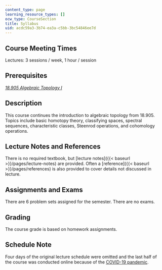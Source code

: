 ```yaml
---
content_type: page
learning_resource_types: []
ocw_type: CourseSection
title: Syllabus
uid: acdc59a3-3b74-ea3a-c5bb-3bc54846ee7d
---
```


Course Meeting Times
--------------------

Lectures: 3 sessions / week, 1 hour / session

Prerequisites
-------------

[_18.905 Algebraic Topology I_](/courses/18-905-algebraic-topology-i-fall-2016/)

Description
-----------

This course continues the introduction to algebraic topology from 18.905. Topics include basic homotopy theory, classifying spaces, spectral sequences, characteristic classes, Steenrod operations, and cohomology operations.

Lecture Notes and References
----------------------------

There is no required textbook, but [lecture notes]({{< baseurl >}}/pages/lecture-notes) are provided. Often a [reference]({{< baseurl >}}/pages/references) is also provided to cover details not discussed in lecture.

Assignments and Exams
---------------------

There are 6 problem sets assigned for the semester. There are no exams.

Grading
-------

The course grade is based on homework assignments.

Schedule Note
-------------

Four days of the original lecture schedule were omitted and the last half of the course was conducted online because of the [COVID-19 pandemic](https://en.wikipedia.org/wiki/COVID-19_pandemic).